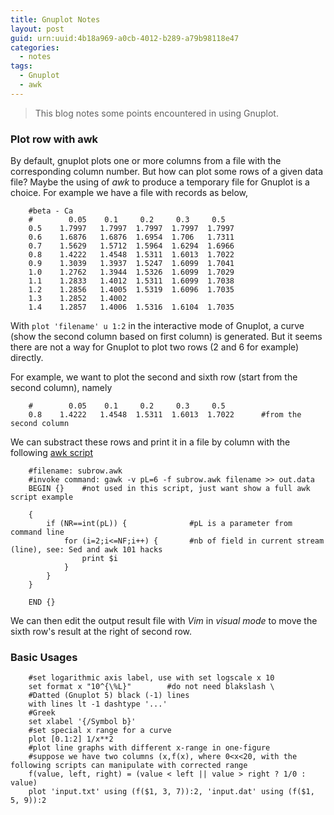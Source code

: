 ```yaml
---
title: Gnuplot Notes
layout: post
guid: urn:uuid:4b18a969-a0cb-4012-b289-a79b98118e47
categories:
  - notes
tags:
  - Gnuplot
  - awk
---
```


> This blog notes some points encountered in using Gnuplot.


### Plot row with awk
By default, gnuplot plots one or more columns from a file with the corresponding column number. But how can plot some rows of a given data file?
Maybe  the using of *awk* to produce a temporary file for Gnuplot is a choice. For example we have a file with records as below,

```
    #beta - Ca
    #        0.05    0.1     0.2     0.3     0.5
    0.5    1.7997   1.7997  1.7997  1.7997  1.7997 
    0.6    1.6876   1.6876  1.6954  1.706   1.7311 
    0.7    1.5629   1.5712  1.5964  1.6294  1.6966 
    0.8    1.4222   1.4548  1.5311  1.6013  1.7022 
    0.9    1.3039   1.3937  1.5247  1.6099  1.7041 
    1.0    1.2762   1.3944  1.5326  1.6099  1.7029 
    1.1    1.2833   1.4012  1.5311  1.6099  1.7038 
    1.2    1.2856   1.4005  1.5319  1.6096  1.7035 
    1.3    1.2852   1.4002   
    1.4    1.2857   1.4006  1.5316  1.6104  1.7035
```

With `plot 'filename' u 1:2` in the interactive mode of Gnuplot, a curve (show the second column based on first column) is generated. 
But it seems there are not a way for Gnuplot to plot two rows (2 and 6 for example) directly.

For example, we want to plot the second and sixth row (start from the second column), namely
```
    #        0.05    0.1     0.2     0.3     0.5       
    0.8    1.4222   1.4548  1.5311  1.6013  1.7022      #from the second column
```

We can substract these rows and print it in a file by column with the following [awk script](http://www.thegeekstuff.com/sed-awk-101-hacks-ebook/)

```
    #filename: subrow.awk
    #invoke command: gawk -v pL=6 -f subrow.awk filename >> out.data
    BEGIN {}    #not used in this script, just want show a full awk script example

    {
        if (NR==int(pL)) {              #pL is a parameter from command line
            for (i=2;i<=NF;i++) {       #nb of field in current stream (line), see: Sed and awk 101 hacks
                print $i
            }
        }
    }

    END {}
```

We can then edit the output result file with *Vim* in *visual mode* to move the sixth row's result at the right of second row.

### Basic Usages

```
    #set logarithmic axis label, use with set logscale x 10
    set format x "10^{\%L}"        #do not need blakslash \
    #Datted (Gnuplot 5) black (-1) lines
    with lines lt -1 dashtype '...'
    #Greek
    set xlabel '{/Symbol b}'
    #set special x range for a curve
    plot [0.1:2] 1/x**2
    #plot line graphs with different x-range in one-figure
    #suppose we have two columns (x,f(x), where 0<x<20, with the following scripts can manipulate with corrected range
    f(value, left, right) = (value < left || value > right ? 1/0 : value)
    plot 'input.txt' using (f($1, 3, 7)):2, 'input.dat' using (f($1, 5, 9)):2
```

